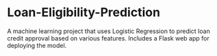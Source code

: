 # Loan-Eligibility-Prediction

A machine learning project that uses Logistic Regression to predict loan credit approval based on various features. Includes a Flask web app for deploying the model.
